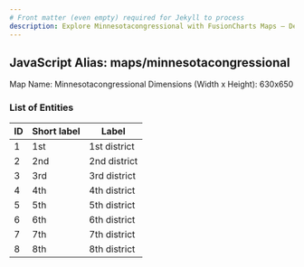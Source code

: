 ```yaml
---
# Front matter (even empty) required for Jekyll to process
description: Explore Minnesotacongressional with FusionCharts Maps – Detailed features for seamless integration. Try now & enhance your data visualization today! 
---
```


## JavaScript Alias: maps/minnesotacongressional

Map Name: Minnesotacongressional
Dimensions (Width x Height): 630x650





### List of Entities

ID | Short label | Label
---|---|---|
1|1st|1st district
2|2nd|2nd district
3|3rd|3rd district
4|4th|4th district
5|5th|5th district
6|6th|6th district
7|7th|7th district
8|8th|8th district

